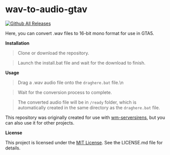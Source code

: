 # wav-to-audio-gtav

[![Github All Releases](https://img.shields.io/github/downloads/niklasnsdev/wav-to-audio-gtav/total.svg)](https://github.com/niklasnsdev/wav-to-audio-gtav/releases)

Here, you can convert .wav files to 16-bit mono format for use in GTA5.

**Installation**

> Clone or download the repository.

> Launch the install.bat file and wait for the download to finish.

**Usage**

> Drag a .wav audio file onto the `draghere.bat` file.\n

> Wait for the conversion process to complete.

> The converted audio file will be in `/ready` folder, which is automatically created in the same directory as the `draghere.bat` file.

This repository was originally created for use with [wm-serversirens](https://github.com/Walsheyy/WMServerSirens), but you can also use it for other projects.

**License**

This project is licensed under the [MIT License](LICENSE.md). See the LICENSE.md file for details.

